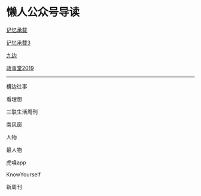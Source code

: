 # 懒人公众号导读

[记忆承载](/gzh/记忆承载)

[记忆承载3](/gzh/记忆承载3)

[九边](/gzh/九边)

[政事堂2019](/gzh/政事堂2019)

***

槽边往事

看理想

三联生活周刊

南风窗

人物

最人物

虎嗅app

KnowYourself



新周刊
